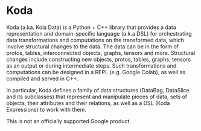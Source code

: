 # Koda

Koda (a.ka. Kola Data) is a Python + C++ library that provides a data
representation and domain-specific language (a.k.a DSL) for orchestrating data
transformations and computations on the transformed data, which involve
structural changes to the data. The data can be in the form of protos, tables,
interconnected objects, graphs, tensors and more. Structural changes include
constructing new objects, protos, tables, graphs, tensors as an output or during
intermediate steps. Such transformations and computations can be designed in a
REPL (e.g. Google Colab), as well as compiled and served in C++.

In particular, Koda defines a family of data structures (DataBag, DataSlice and
its subclasses) that represent and manipulate pieces of data, sets of objects,
their attributes and their relations, as well as a DSL (Koda Expressions) to
work with them.

This is not an officially supported Google product.
